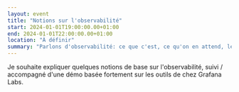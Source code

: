 ```yaml
---
layout: event
title: "Notions sur l'observabilité"
start: 2024-01-01T19:00:00.00+01:00
end: 2024-01-01T22:00:00.00+01:00
location: "À définir"
summary: "Parlons d'observabilité: ce que c'est, ce qu'on en attend, les outils disponibles"
---
```


Je souhaite expliquer quelques notions de base sur l'observabilité, suivi / accompagné d'une démo basée fortement sur les outils de chez Grafana Labs.

